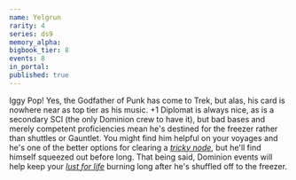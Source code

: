 ```yaml
---
name: Yelgrun
rarity: 4
series: ds9
memory_alpha:
bigbook_tier: 8
events: 8
in_portal:
published: true
---
```


Iggy Pop! Yes, the Godfather of Punk has come to Trek, but alas, his card is nowhere near as top tier as his music. +1 Diplomat is always nice, as is a secondary SCI (the only Dominion crew to have it), but bad bases and merely competent proficiencies mean he's destined for the freezer rather than shuttles or Gauntlet. You might find him helpful on your voyages and he's one of the better options for clearing a [_tricky node_](https://stt.wiki/wiki/Feed_A_Fever), but he'll find himself squeezed out before long. That being said, Dominion events will help keep your [_lust for life_](https://www.youtube.com/watch?v=jQvUBf5l7Vw) burning long after he's shuffled off to the freezer.
